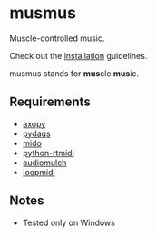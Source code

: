 # musmus
Muscle-controlled music.

Check out the [installation](Installation.md) guidelines.

musmus stands for **mus**cle **mus**ic.


## Requirements
* [axopy](https://github.com/intellsensing/axopy)
* [pydaqs](https://github.com/intellsensing/pydaqs)
* [mido](https://github.com/mido/mido)
* [python-rtmidi](https://pypi.org/project/python-rtmidi/)
* [audiomulch](http://www.audiomulch.com/)
* [loopmidi](http://www.tobias-erichsen.de/software/loopmidi.html)

## Notes
* Tested only on Windows
